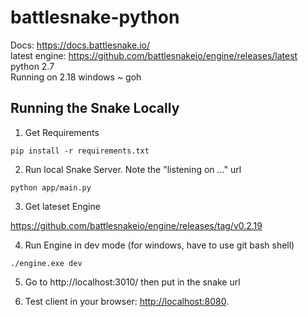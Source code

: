# battlesnake-python
Docs: https://docs.battlesnake.io/  
latest engine: https://github.com/battlesnakeio/engine/releases/latest
python 2.7  
Running on 2.18 windows ~ goh  


## Running the Snake Locally

1) Get Requirements
```
pip install -r requirements.txt
```

2) Run local Snake Server. Note the "listening on ..." url
```
python app/main.py
```

3) Get lateset Engine

https://github.com/battlesnakeio/engine/releases/tag/v0.2.19

4) Run Engine in dev mode (for windows, have to use git bash shell)

```
./engine.exe dev
```

5) Go to http://localhost:3010/ then put in the snake url


1) Test client in your browser: [http://localhost:8080](http://localhost:8080).

